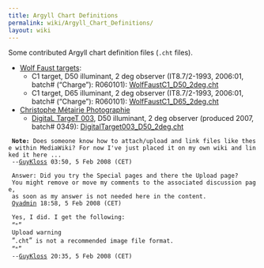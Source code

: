 ```yaml
---
title: Argyll Chart Definitions
permalink: wiki/Argyll_Chart_Definitions/
layout: wiki
---
```


Some contributed Argyll chart definition files (`.cht` files).

-   [Wolf Faust targets](http://www.targets.coloraid.de/):
    -   C1 target, D50 illuminant, 2 deg observer (IT8.7/2-1993,
        2006:01, batch\# (“Charge”): R060101):
        [WolfFaustC1\_D50\_2deg.cht](https://gutefee.massey.ac.nz/moin/GuyKloss?action=AttachFile&do=get&target=WolfFaustC1_D50_2deg.cht)
    -   C1 target, D65 illuminant, 2 deg observer (IT8.7/2-1993,
        2006:01, batch\# (“Charge”): R060101):
        [WolfFaustC1\_D65\_2deg.cht](https://gutefee.massey.ac.nz/moin/GuyKloss?action=AttachFile&do=get&target=WolfFaustC1_D65_2deg.cht)
-   [Christophe Métairie
    Photographie](http://www.christophe-metairie-photographie.com)
    -   [DigitaL TargeT
        003](http://pagesperso-orange.fr/christophe.metairie.photographie/eng%20digital%20target.html#The%20DigitaL%20TargeT),
        D50 illuminant, 2 deg observer (produced 2007, batch\# 0349):
        [DigitalTarget003\_D50\_2deg.cht](https://gutefee.massey.ac.nz/moin/GuyKloss?action=AttachFile&do=get&target=DigitalTarget003_D50_2deg.cht)

` `**`Note:`**` Does someone know how to attach/upload and link files like these within MediaWiki? For now I've just placed it on my own wiki and linked it here ...`  
` --`[`GuyKloss`](/wiki/User%3AGuyKloss "wikilink")` 03:50, 5 Feb 2008 (CET)`

` Answer: Did you try the Special pages and there the Upload page? `  
` You might remove or move my comments to the associated discussion page, `  
` as soon as my answer is not needed here in the content.`  
` `[`Oyadmin`](/wiki/User%3AOyadmin "wikilink")` 18:58, 5 Feb 2008 (CET)`

` Yes, I did. I get the following:`  
` `“`"`”  
` Upload warning`  
` `“`.cht`”` is not a recommended image file format.`  
` `“`"`”  
` --`[`GuyKloss`](/wiki/User%3AGuyKloss "wikilink")` 20:35, 5 Feb 2008 (CET)`
